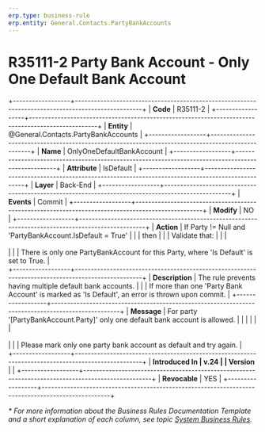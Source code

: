 ```yaml
---
erp.type: business-rule
erp.entity: General.Contacts.PartyBankAccounts
---
```


# R35111-2 Party Bank Account - Only One Default Bank Account
+------------------+---------------------------------------------------------------------------------------------------+
| **Code**         | R35111-2                                                                                          |
+------------------+---------------------------------------------------------------------------------------------------+
| **Entity**       | @General.Contacts.PartyBankAccounts                                                               |
+------------------+---------------------------------------------------------------------------------------------------+
| **Name**         | OnlyOneDefaultBankAccount                                                                         |
+------------------+---------------------------------------------------------------------------------------------------+
| **Attribute**    | IsDefault                                                                                         |
+------------------+---------------------------------------------------------------------------------------------------+
| **Layer**        | Back-End                                                                                          |
+------------------+---------------------------------------------------------------------------------------------------+
| **Events**       | Commit                                                                                            |
+------------------+---------------------------------------------------------------------------------------------------+
| **Modify**       | NO                                                                                                |
+------------------+---------------------------------------------------------------------------------------------------+
| **Action**       | If Party != Null and 'PartyBankAccount.IsDefault = True'                                          |
|                  | then                                                                                              |
|                  | Validate that:                                                                                    |
|                  | <br/><br/>                                                                                        |
|                  | There is only one PartyBankAccount for this Party, where 'Is Default' is set to True.             |                           
+------------------+---------------------------------------------------------------------------------------------------+
| **Description**  | The rule prevents having multiple default bank accounts.                                          |
|                  | If more than one 'Party Bank Account' is marked as 'Is Default', an error is thrown upon commit.  |
+------------------+---------------------------------------------------------------------------------------------------+
| **Message**      | For party \'\[PartyBankAccount.Party\]\' only one default bank account is allowed.                |                                     |                  |                                                                                                   |
|                  | <br/><br/>                                                                                        |
|                  | Please mark only one party bank account as default and try again.                                 |                                     
+------------------+---------------------------------------------------------------------------------------------------+
| **Introduced In  | v.24                                                                                                |
| Version**        |                                                                                                   |
+------------------+---------------------------------------------------------------------------------------------------+
| **Revocable**    | YES                                                                                               |
+------------------+---------------------------------------------------------------------------------------------------+

*\* For more information about the Business Rules Documentation Template and a short explanation of each column, see
topic [System Business Rules](../templates/template-description-system-business-rules.md).*
